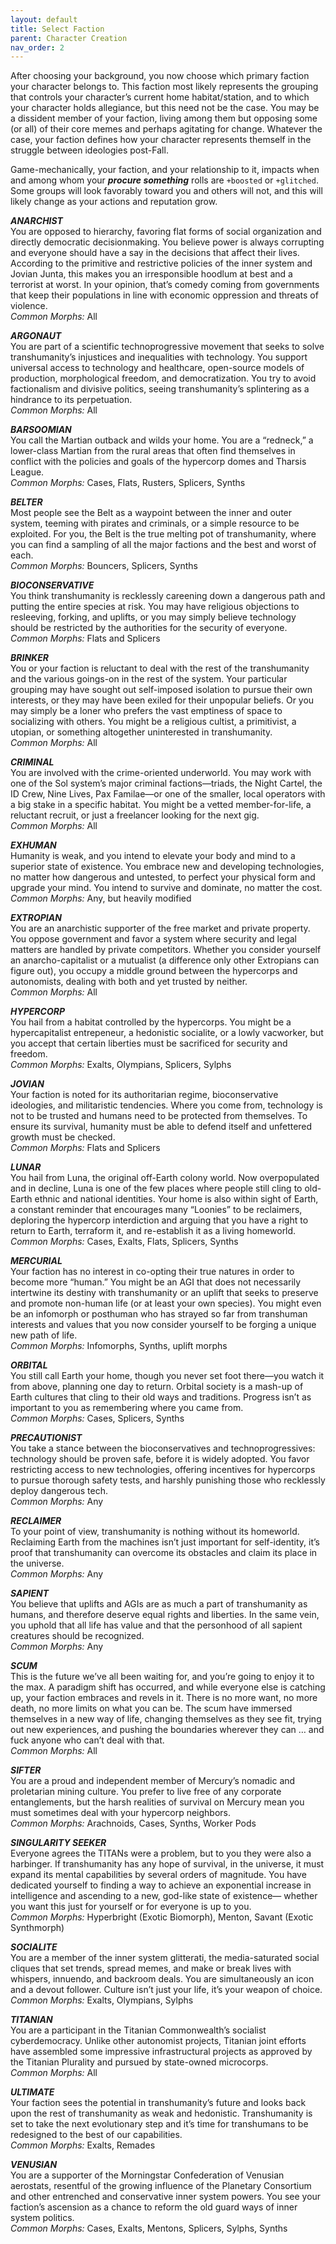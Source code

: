 ```yaml
---
layout: default
title: Select Faction
parent: Character Creation
nav_order: 2
---
```


After choosing your background, you now choose which primary faction your character belongs to. This faction most likely represents the grouping that controls your character’s current home habitat/station, and to which your character holds allegiance, but this need not be the case. You may be a dissident member of your faction, living among them but opposing some (or all) of their core memes and perhaps agitating for change. Whatever the case, your faction defines how your character represents themself in the struggle between ideologies post-Fall.

Game-mechanically, your faction, and your relationship to it, impacts when and among whom your **_procure something_** rolls are `+boosted` or `+glitched`. Some groups will look favorably toward you and others will not, and this will likely change as your actions and reputation grow.

**_ANARCHIST_**  
You are opposed to hierarchy, favoring flat forms of social organization and directly democratic decisionmaking. You believe power is always corrupting and everyone should have a say in the decisions that affect their lives. According to the primitive and restrictive policies of the inner system and Jovian Junta, this makes you an irresponsible hoodlum at best and a terrorist at worst. In your opinion, that’s comedy coming from governments that keep their populations in line with economic oppression and threats of violence.  
_Common Morphs:_ All

**_ARGONAUT_**  
You are part of a scientific technoprogressive movement that seeks to solve transhumanity’s injustices and inequalities with technology. You support universal access to technology and healthcare, open-source models of production, morphological freedom, and democratization. You try to avoid factionalism and divisive politics, seeing transhumanity’s splintering as a hindrance to its perpetuation.  
_Common Morphs:_ All

**_BARSOOMIAN_**  
You call the Martian outback and wilds your home. You are a “redneck,” a lower-class Martian from the rural areas that often find themselves in conflict with the policies and goals of the hypercorp domes and Tharsis League.  
_Common Morphs:_ Cases, Flats, Rusters, Splicers, Synths

**_BELTER_**  
Most people see the Belt as a waypoint between the inner and outer system, teeming with pirates and criminals, or a simple resource to be exploited. For you, the Belt is the true melting pot of transhumanity, where you can find a sampling of all the major factions and the best and worst of each.  
_Common Morphs:_ Bouncers, Splicers, Synths

**_BIOCONSERVATIVE_**  
You think transhumanity is recklessly careening down a dangerous path and putting the entire species at risk. You may have religious objections to resleeving, forking, and uplifts, or you may simply believe technology should be restricted by the authorities for the security of everyone.  
_Common Morphs:_ Flats and Splicers

**_BRINKER_**  
You or your faction is reluctant to deal with the rest of the transhumanity and the various goings-on in the rest of the system. Your particular grouping may have sought out self-imposed isolation to pursue their own interests, or they may have been exiled for their unpopular beliefs. Or you may simply be a loner who prefers the vast emptiness of space to socializing with others. You might be a religious cultist, a primitivist, a utopian, or something altogether uninterested in transhumanity.  
_Common Morphs:_ All

**_CRIMINAL_**  
You are involved with the crime-oriented underworld. You may work with one of the Sol system’s major criminal factions—triads, the Night Cartel, the ID Crew, Nine Lives, Pax Familae—or one of the smaller, local operators with a big stake in a specific habitat. You might be a vetted member-for-life, a reluctant recruit, or just a freelancer looking for the next gig.  
_Common Morphs:_ All

**_EXHUMAN_**  
Humanity is weak, and you intend to elevate your body and mind to a superior state of existence. You embrace new and developing technologies, no matter how dangerous and untested, to perfect your physical form and upgrade your mind. You intend to survive and dominate, no matter the cost.  
_Common Morphs:_ Any, but heavily modified

**_EXTROPIAN_**  
You are an anarchistic supporter of the free market and private property. You oppose government and favor a system where security and legal matters are handled by private competitors. Whether you consider yourself an anarcho-capitalist or a mutualist (a difference only other Extropians can figure out), you occupy a middle ground between the hypercorps and autonomists, dealing with both and yet trusted by neither.  
_Common Morphs:_ All

**_HYPERCORP_**  
You hail from a habitat controlled by the hypercorps. You might be a hypercapitalist entrepeneur, a hedonistic socialite, or a lowly vacworker, but you accept that certain liberties must be sacrificed for security and freedom.  
_Common Morphs:_ Exalts, Olympians, Splicers, Sylphs

**_JOVIAN_**  
Your faction is noted for its authoritarian regime, bioconservative ideologies, and militaristic tendencies. Where you come from, technology is not to be trusted and humans need to be protected from themselves. To ensure its survival, humanity must be able to defend itself and unfettered growth must be checked.  
_Common Morphs:_ Flats and Splicers

**_LUNAR_**  
You hail from Luna, the original off-Earth colony world. Now overpopulated and in decline, Luna is one of the few places where people still cling to old- Earth ethnic and national identities. Your home is also within sight of Earth, a constant reminder that encourages many “Loonies” to be reclaimers, deploring the hypercorp interdiction and arguing that you have a right to return to Earth, terraform it, and re-establish it as a living homeworld.  
_Common Morphs:_ Cases, Exalts, Flats, Splicers, Synths

**_MERCURIAL_**  
Your faction has no interest in co-opting their true natures in order to become more “human.” You might be an AGI that does not necessarily intertwine its destiny with transhumanity or an uplift that seeks to preserve and promote non-human life (or at least your own species). You might even be an infomorph or posthuman who has strayed so far from transhuman interests and values that you now consider yourself to be forging a unique new path of life.  
_Common Morphs:_ Infomorphs, Synths, uplift morphs

**_ORBITAL_**  
You still call Earth your home, though you never set foot there—you watch it from above, planning one day to return. Orbital society is a mash-up of Earth cultures that cling to their old ways and traditions. Progress isn’t as important to you as remembering where you came from.  
_Common Morphs:_ Cases, Splicers, Synths

**_PRECAUTIONIST_**  
You take a stance between the bioconservatives and technoprogressives: technology should be proven safe, before it is widely adopted. You favor restricting access to new technologies, offering incentives for hypercorps to pursue thorough safety tests, and harshly punishing those who recklessly deploy dangerous tech.  
_Common Morphs:_ Any

**_RECLAIMER_**  
To your point of view, transhumanity is nothing without its homeworld. Reclaiming Earth from the machines isn’t just important for self-identity, it’s proof that transhumanity can overcome its obstacles and claim its place in the universe.  
_Common Morphs:_ Any

**_SAPIENT_**  
You believe that uplifts and AGIs are as much a part of transhumanity as humans, and therefore deserve equal rights and liberties. In the same vein, you uphold that all life has value and that the personhood of all sapient creatures should be recognized.  
_Common Morphs:_ Any

**_SCUM_**  
This is the future we’ve all been waiting for, and you’re going to enjoy it to the max. A paradigm shift has occurred, and while everyone else is catching up, your faction embraces and revels in it. There is no more want, no more death, no more limits on what you can be. The scum have immersed themselves in a new way of life, changing themselves as they see fit, trying out new experiences, and pushing the boundaries wherever they can … and fuck anyone who can’t deal with that.  
_Common Morphs:_ All

**_SIFTER_**  
You are a proud and independent member of Mercury’s nomadic and proletarian mining culture. You prefer to live free of any corporate entanglements, but the harsh realities of survival on Mercury mean you must sometimes deal with your hypercorp neighbors.  
_Common Morphs:_ Arachnoids, Cases, Synths, Worker Pods

**_SINGULARITY SEEKER_**  
Everyone agrees the TITANs were a problem, but to you they were also a harbinger. If transhumanity has any hope of survival, in the universe, it must expand its mental capabilities by several orders of magnitude. You have dedicated yourself to finding a way to achieve an exponential increase in intelligence and ascending to a new, god-like state of existence— whether you want this just for yourself or for everyone is up to you.  
_Common Morphs:_ Hyperbright (Exotic Biomorph), Menton, Savant (Exotic Synthmorph)

**_SOCIALITE_**  
You are a member of the inner system glitterati, the media-saturated social cliques that set trends, spread memes, and make or break lives with whispers, innuendo, and backroom deals. You are simultaneously an icon and a devout follower. Culture isn’t just your life, it’s your weapon of choice.  
_Common Morphs:_ Exalts, Olympians, Sylphs

**_TITANIAN_**  
You are a participant in the Titanian Commonwealth’s socialist cyberdemocracy. Unlike other autonomist projects, Titanian joint efforts have assembled some impressive infrastructural projects as approved by the Titanian Plurality and pursued by state-owned microcorps.  
_Common Morphs:_ All

**_ULTIMATE_**  
Your faction sees the potential in transhumanity’s future and looks back upon the rest of transhumanity as weak and hedonistic. Transhumanity is set to take the next evolutionary step and it’s time for transhumans to be redesigned to the best of our capabilities.  
_Common Morphs:_ Exalts, Remades

**_VENUSIAN_**  
You are a supporter of the Morningstar Confederation of Venusian aerostats, resentful of the growing influence of the Planetary Consortium and other entrenched and conservative inner system powers. You see your faction’s ascension as a chance to reform the old guard ways of inner system politics.  
_Common Morphs:_ Cases, Exalts, Mentons, Splicers, Sylphs, Synths
